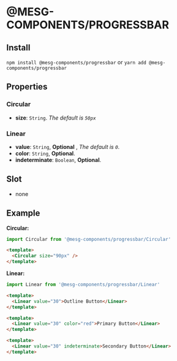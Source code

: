 # @MESG-COMPONENTS/PROGRESSBAR

## Install

`npm install @mesg-components/progressbar` or `yarn add @mesg-components/progressbar`

## Properties

### Circular

- **size**: `String`. _The default is `50px`_

### Linear

- **value**: `String`, **Optional** , _The default is `0`_.
- **color**: `String`, **Optional**.
- **indeterminate**: `Boolean`, **Optional**.

## Slot

- none

## Example

**Circular:**

```javascript
import Circular from '@mesg-components/progressbar/Circular'
```

```html
<template>
  <Circular size="90px" />
</template>
```

**Linear:**

```javascript
import Linear from '@mesg-components/progressbar/Linear'
```

```html
<template>
  <Linear value="30">Outline Button</Linear>
</template>
```

```html
<template>
  <Linear value="30" color="red">Primary Button</Linear>
</template>
```

```html
<template>
  <Linear value="30" indeterminate>Secondary Button</Linear>
</template>
```

